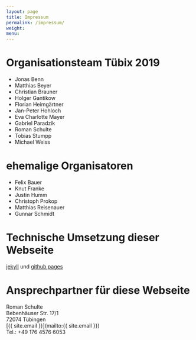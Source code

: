 ```yaml
---
layout: page
title: Impressum
permalink: /impressum/
weight:
menu:
---
```


# Organisationsteam Tübix 2019

* Jonas Benn
* Matthias Beyer
* Christian Brauner
* Holger Gantikow
* Florian Heimgärtner
* Jan-Peter Hohloch
* Eva Charlotte Mayer
* Gabriel Paradzik
* Roman Schulte
* Tobias Stumpp
* Michael Weiss

# ehemalige Organisatoren

* Felix Bauer
* Knut Franke
* Justin Humm
* Christoph Prokop
* Matthias Reisenauer
* Gunnar Schmidt

# Technische Umsetzung dieser Webseite
<a href="http://jekyllrb.com/" target="_blank">jekyll</a> und <a href="https://pages.github.com" target="_blank">github pages</a>

# Ansprechpartner für diese Webseite<br />
Roman Schulte<br />
Bebenhäuser Str. 17/1<br />
72074 Tübingen<br />
[{{ site.email }}](mailto:{{ site.email }})<br />
Tel.: +49 176 4576 6053<br />
